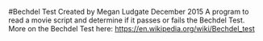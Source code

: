 #Bechdel Test
Created by Megan Ludgate December 2015
A program to read a movie script and determine if it passes or fails the Bechdel Test. 
More on the Bechdel Test here: https://en.wikipedia.org/wiki/Bechdel_test
